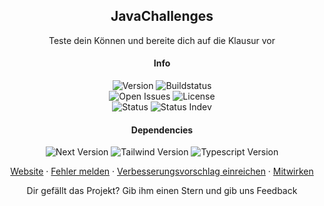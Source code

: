 <p align="center">
 <h2 align="center">JavaChallenges</h2>
 <p align="center">Teste dein Können und bereite dich auf die Klausur vor</p>
</p>

  <h4 align="center">Info</h4>
  <p align="center">
    <img alt="Version" src="https://img.shields.io/github/v/release/JavaChallenges/Interface" />
    <img alt="Buildstatus" src="https://img.shields.io/github/actions/workflow/status/JavaChallenges/Interface/package.yml?logo=docker" />
    <br />
    <img alt="Open Issues" src="https://img.shields.io/github/issues/JavaChallenges/Interface?logo=git" />
    <img alt="License" src="https://img.shields.io/github/license/JavaChallenges/Interface" />
    <br />
    <img alt="Status" src="https://img.shields.io/website?url=https%3A%2F%2Fjavachallenges.yannic-hock.de&up_message=online&down_message=offline&label=Seite" />
    <img alt="Status Indev" src="https://img.shields.io/website?url=https%3A%2F%2Findev.javachallenges.yannic-hock.de&up_message=online&down_message=offline&label=BETA%20Seite" />
  </p>

  <h4 align="center">Dependencies</h4>
  <p align="center">
    <img alt="Next Version" src="https://img.shields.io/github/package-json/dependency-version/JavaChallenges/Interface/next?logo=nextdotjs" />
    <img alt="Tailwind Version" src="https://img.shields.io/github/package-json/dependency-version/JavaChallenges/Interface/dev/tailwindcss?logo=tailwindcss" />
    <img alt="Typescript Version" src="https://img.shields.io/github/package-json/dependency-version/JavaChallenges/Interface/dev/typescript?logo=typescript" />
  </p>

<p align="center">
  <a href="https://javachallenges.yannic-hock.de" target="_blank">Website</a>
  ·
  <a href="#">Fehler melden</a>
  ·
  <a href="#">Verbesserungsvorschlag einreichen</a>
  ·
  <a href="#">Mitwirken</a>
</p>
<p align="center">Dir gefällt das Projekt? Gib ihm einen Stern und gib uns Feedback</p>
</p>


